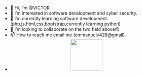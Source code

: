 - 👋 Hi, I’m @VICTOR 
- 👀 I’m interested in software development and cyber security.
- 🌱 I’m currently learning software development.(php,js,html,css,bootstrap,currently learning python)
- 💞️ I’m looking to collaborate on the two field above😜
- 📫 How to reach me email me (emmanuelv428@gmail).
- <div id="header" align="center">
  <img src="https://media.giphy.com/media/M9gbBd9nbDrOTu1Mqx/giphy.gif" width="100"/>
</div>

<!---
VISHEPE/VISHEPE is a ✨ special ✨ repository because its `README.md` (this file) appears on your GitHub profile.
You can click the Preview link to take a look at your changes.
--->
